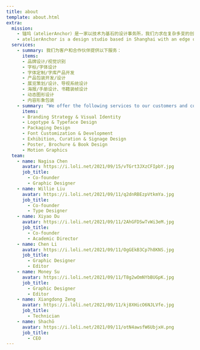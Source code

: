 ```yaml
---
title: about
template: about.html
extra:
  mission:
    - 锚坞（atelierAnchor）是一家以技术为基石的设计事务所，我们力求在复杂多变的创意行业里，为客户提供绝妙的想法和可靠的执行。在平面、字体、动效等领域的丰富经验促使我们时刻关注最前沿的技术动态，并广泛运用在展览、艺术、研究、出版和商业项目中。我们关注跨学科跨文化的设计实践，倡导建设聚焦新技术新思想的多元创意社区。
    - atelierAnchor is a design studio based in Shanghai with an edge on crafts and technology. We aim to provide stunning ideas and reliable execution for our clients in the ever-changing creative scenes. Our extensive experience in graphic design, typeface development and motion graphics has sharpened our sensitivity to state-of-the-art technologies in the creative industry. We advocate an interdisciplinary and cross-cultural approach to design, and devote ourselves to building a diverse, forward-looking community with experimental thoughts and a keen interest in new technologies.
  services:
    - summary: 我们为客户和合作伙伴提供以下服务：
      items:
      - 品牌设计/视觉识别
      - 字标/字体设计
      - 字体定制/字库产品开发
      - 产品包装开发/设计
      - 展览策划/设计、导视系统设计
      - 海报/手册设计、书籍装帧设计
      - 动态图形设计
      - 内容形象包装
    - summary: "We offer the following services to our customers and collaborators:"
      items:
      - Branding Strategy & Visual Identity
      - Logotype & Typeface Design 
      - Packaging Design
      - Font Customization & Development
      - Exhibition, Curation & Signage Design
      - Poster, Brochure & Book Design
      - Motion Graphics
  team:
    - name: Nagisa Chen
      avatar: https://i.loli.net/2021/09/15/vTGrt3JXzCFIpbY.jpg
      job_title:
        - Co-founder
        - Graphic Designer
    - name: Willie Liu
      avatar: https://i.loli.net/2021/09/11/q2dnRBEzpVtkmYa.jpg
      job_title:
        - Co-founder
        - Type Designer
    - name: Xiyao Du
      avatar: https://i.loli.net/2021/09/11/2AhGFDSwTvWi3eM.jpg
      job_title:
        - Co-founder
        - Academic Director
    - name: Chen Li
      avatar: https://i.loli.net/2021/09/11/OgGEkB3Cp7h8KNS.jpg
      job_title:
        - Graphic Designer
        - Editor
    - name: Money Su
      avatar: https://i.loli.net/2021/09/11/T8g2wOmNYbBUGpK.jpg
      job_title:
        - Graphic Designer
        - Editor
    - name: Xiangdong Zeng
      avatar: https://i.loli.net/2021/09/11/kj8XHicO6NJLVfe.jpg
      job_title:
        - Technician
    - name: Shachō
      avatar: https://i.loli.net/2021/09/11/otN4awsfW6UbjxH.png
      job_title:
        - CEO
---
```

